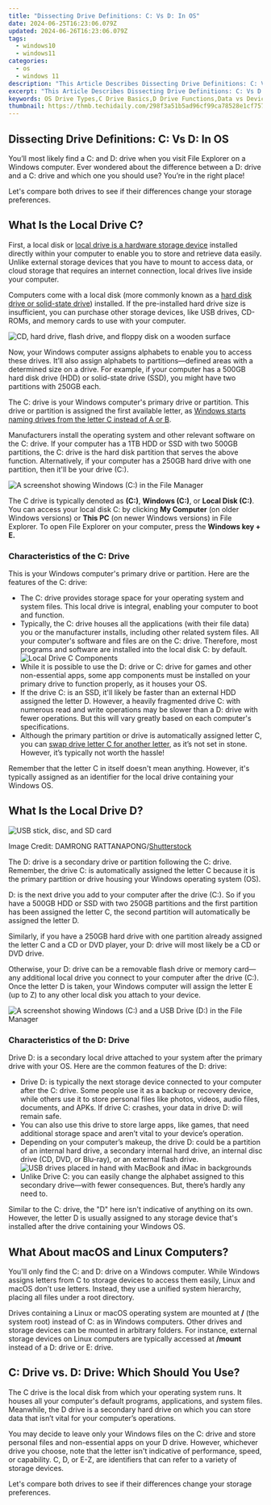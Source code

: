 ```yaml
---
title: "Dissecting Drive Definitions: C: Vs D: In OS"
date: 2024-06-25T16:23:06.079Z
updated: 2024-06-26T16:23:06.079Z
tags:
  - windows10
  - windows11
categories:
  - os
  - windows 11
description: "This Article Describes Dissecting Drive Definitions: C: Vs D: In OS"
excerpt: "This Article Describes Dissecting Drive Definitions: C: Vs D: In OS"
keywords: OS Drive Types,C Drive Basics,D Drive Functions,Data vs Devices,Hard Drive Types,Disk Drive Definitions,OS Drive Specifications
thumbnail: https://thmb.techidaily.com/298f3a51b5ad96cf99ca78528e1cf7576a8f7bf919402e8696c70895bc723b47.jpg
---
```


## Dissecting Drive Definitions: C: Vs D: In OS

 You’ll most likely find a C: and D: drive when you visit File Explorer on a Windows computer. Ever wondered about the difference between a D: drive and a C: drive and which one you should use? You’re in the right place!

 Let's compare both drives to see if their differences change your storage preferences.

## What Is the Local Drive C?

 First, a local disk or [local drive is a hardware storage device](https://www.makeuseof.com/what-is-local-drive/) installed directly within your computer to enable you to store and retrieve data easily. Unlike external storage devices that you have to mount to access data, or cloud storage that requires an internet connection, local drives live inside your computer.

 Computers come with a local disk (more commonly known as a [hard disk drive or solid-state drive](https://www.makeuseof.com/choose-ssd-or-hdd-storage/)) installed. If the pre-installed hard drive size is insufficient, you can purchase other storage devices, like USB drives, CD-ROMs, and memory cards to use with your computer.

![CD, hard drive, flash drive, and floppy disk on a wooden surface](https://static1.makeuseofimages.com/wordpress/wp-content/uploads/2020/11/external-storage-devices.jpg)

 Now, your Windows computer assigns alphabets to enable you to access these drives. It’ll also assign alphabets to partitions—defined areas with a determined size on a drive. For example, if your computer has a 500GB hard disk drive (HDD) or solid-state drive (SSD), you might have two partitions with 250GB each.

 The C: drive is your Windows computer's primary drive or partition. This drive or partition is assigned the first available letter, as [Windows starts naming drives from the letter C instead of A or B](https://www.makeuseof.com/why-local-drives-windows-start-from-c/).

 Manufacturers install the operating system and other relevant software on the C: drive. If your computer has a 1TB HDD or SSD with two 500GB partitions, the C: drive is the hard disk partition that serves the above function. Alternatively, if your computer has a 250GB hard drive with one partition, then it'll be your drive (C:).

![A screenshot showing Windows (C:) in the File Manager](https://static1.makeuseofimages.com/wordpress/wp-content/uploads/2023/05/drive-c.jpg)

 The C drive is typically denoted as **(C:)**, **Windows (C:)**, or **Local Disk (C:)**. You can access your local disk C: by clicking **My Computer** (on older Windows versions) or **This PC** (on newer Windows versions) in File Explorer. To open File Explorer on your computer, press the **Windows key + E.**

### Characteristics of the C: Drive

 This is your Windows computer's primary drive or partition. Here are the features of the C: drive:

* The C: drive provides storage space for your operating system and system files. This local drive is integral, enabling your computer to boot and function.
* Typically, the C: drive houses all the applications (with their file data) you or the manufacturer installs, including other related system files. All your computer's software and files are on the C: drive. Therefore, most programs and software are installed into the local disk C: by default.  
![Local Drive C Components](https://static1.makeuseofimages.com/wordpress/wp-content/uploads/2023/05/local-drive-c-components.jpg)
* While it is possible to use the D: drive or C: drive for games and other non-essential apps, some app components must be installed on your primary drive to function properly, as it houses your OS.
* If the drive C: is an SSD, it'll likely be faster than an external HDD assigned the letter D. However, a heavily fragmented drive C: with numerous read and write operations may be slower than a D: drive with fewer operations. But this will vary greatly based on each computer's specifications.
* Although the primary partition or drive is automatically assigned letter C, you can [swap drive letter C for another letter](https://www.makeuseof.com/tag/change-drive-letter-windows/), as it’s not set in stone. However, it’s typically not worth the hassle!

 Remember that the letter C in itself doesn't mean anything. However, it's typically assigned as an identifier for the local drive containing your Windows OS.

## What Is the Local Drive D?

![USB stick, disc, and SD card](https://static1.makeuseofimages.com/wordpress/wp-content/uploads/2023/03/recover-sd-card-data.jpg)

Image Credit: DAMRONG RATTANAPONG/[Shutterstock](https://www.shutterstock.com/image-photo/sd-card-flash-drive-usb30-cd-1337495969)

 The D: drive is a secondary drive or partition following the C: drive. Remember, the drive C: is automatically assigned the letter C because it is the primary partition or drive housing your Windows operating system (OS).

 D: is the next drive you add to your computer after the drive (C:). So if you have a 500GB HDD or SSD with two 250GB partitions and the first partition has been assigned the letter C, the second partition will automatically be assigned the letter D.

 Similarly, if you have a 250GB hard drive with one partition already assigned the letter C and a CD or DVD player, your D: drive will most likely be a CD or DVD drive.

 Otherwise, your D: drive can be a removable flash drive or memory card—any additional local drive you connect to your computer after the drive (C:). Once the letter D is taken, your Windows computer will assign the letter E (up to Z) to any other local disk you attach to your device.

![A screenshot showing Windows (C:) and a USB Drive (D:) in the File Manager](https://static1.makeuseofimages.com/wordpress/wp-content/uploads/2023/05/drive-d-and-c.jpg)

### Characteristics of the D: Drive

 Drive D: is a secondary local drive attached to your system after the primary drive with your OS. Here are the common features of the D: drive:

* Drive D: is typically the next storage device connected to your computer after the C: drive. Some people use it as a backup or recovery device, while others use it to store personal files like photos, videos, audio files, documents, and APKs. If drive C: crashes, your data in drive D: will remain safe.
* You can also use this drive to store large apps, like games, that need additional storage space and aren’t vital to your device’s operation.
* Depending on your computer’s makeup, the drive D: could be a partition of an internal hard drive, a secondary internal hard drive, an internal disc drive (CD, DVD, or Blu-ray), or an external flash drive.  
![USB drives placed in hand with MacBook and iMac in backgrounds](https://static1.makeuseofimages.com/wordpress/wp-content/uploads/2023/04/usb-drives-placed-in-hand-with-macbook-and-imac-in-backgrounds.jpg)
* Unlike Drive C: you can easily change the alphabet assigned to this secondary drive—with fewer consequences. But, there’s hardly any need to.

 Similar to the C: drive, the "D" here isn't indicative of anything on its own. However, the letter D is usually assigned to any storage device that's installed after the drive containing your Windows OS.

## What About macOS and Linux Computers?

 You'll only find the C: and D: drive on a Windows computer. While Windows assigns letters from C to storage devices to access them easily, Linux and macOS don't use letters. Instead, they use a unified system hierarchy, placing all files under a root directory.

 Drives containing a Linux or macOS operating system are mounted at **/** (the system root) instead of C: as in Windows computers. Other drives and storage devices can be mounted in arbitrary folders. For instance, external storage devices on Linux computers are typically accessed at **/mount** instead of a D: drive or E: drive.

## C: Drive vs. D: Drive: Which Should You Use?

 The C drive is the local disk from which your operating system runs. It houses all your computer's default programs, applications, and system files. Meanwhile, the D drive is a secondary hard drive on which you can store data that isn’t vital for your computer’s operations.

 You may decide to leave only your Windows files on the C: drive and store personal files and non-essential apps on your D drive. However, whichever drive you choose, note that the letter isn't indicative of performance, speed, or capability. C, D, or E-Z, are identifiers that can refer to a variety of storage devices.

 Let's compare both drives to see if their differences change your storage preferences.



<ins class="adsbygoogle"
      style="display:block"
      data-ad-client="ca-pub-7571918770474297"
      data-ad-slot="8358498916"
      data-ad-format="auto"
      data-full-width-responsive="true"></ins>